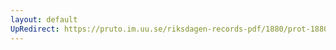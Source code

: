 ```yaml
---
layout: default
UpRedirect: https://pruto.im.uu.se/riksdagen-records-pdf/1880/prot-1880--ak--035.pdf
---
```


